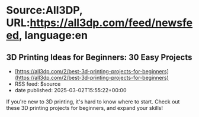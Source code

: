 # Source:All3DP, URL:https://all3dp.com/feed/newsfeed, language:en

## 3D Printing Ideas for Beginners: 30 Easy Projects
 - [https://all3dp.com/2/best-3d-printing-projects-for-beginners](https://all3dp.com/2/best-3d-printing-projects-for-beginners)
 - RSS feed: $source
 - date published: 2025-03-02T15:55:22+00:00

If you're new to 3D printing, it's hard to know where to start. Check out these 3D printing projects for beginners, and expand your skills!


